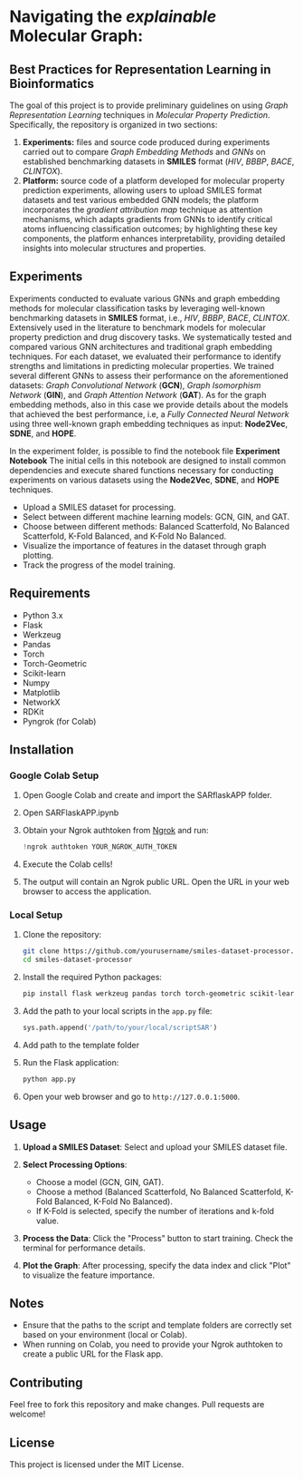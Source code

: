 # Navigating the *explainable* Molecular Graph:
## Best Practices for Representation Learning in Bioinformatics


The goal of this project is to provide preliminary guidelines on using *Graph Representation Learning* techniques in *Molecular Property Prediction*.
Specifically, the repository is organized in two sections:
 
1. **Experiments:** files and source code produced during experiments carried out to compare *Graph Embedding Methods* and *GNNs* on established benchmarking datasets in **SMILES** format (*HIV*, *BBBP*, *BACE*, *CLINTOX*).
2. **Platform:** source code of a platform developed for molecular property prediction experiments, allowing users to upload SMILES format datasets and test various embedded GNN models; the platform incorporates the *gradient attribution map* technique as attention mechanisms, which adapts gradients from GNNs to identify critical atoms influencing classification outcomes; by highlighting these key components, the platform enhances interpretability, providing detailed insights into molecular structures and properties.


## Experiments
 Experiments conducted to evaluate various GNNs and graph embedding methods for molecular classification tasks by leveraging well-known benchmarking datasets in **SMILES** format, i.e., *HIV*, *BBBP*, *BACE*, *CLINTOX*. Extensively used in the literature to benchmark models for molecular property prediction and drug discovery tasks. We systematically tested and compared various GNN architectures and traditional graph embedding techniques. For each dataset, we evaluated their performance to identify strengths and limitations in predicting molecular properties. 
 We trained several different GNNs to assess their performance on the aforementioned datasets: *Graph Convolutional Network* (**GCN**), *Graph Isomorphism Network* (**GIN**), and *Graph Attention Network* (**GAT**). As for the graph embedding methods, also in this case we provide details about the models that achieved the best performance, i.e, a *Fully Connected Neural Network* using three well-known graph embedding techniques as input: **Node2Vec**, **SDNE**, and **HOPE**.

In the experiment folder, is possible to find the notebook file **Experiment Notebook** The initial cells in this notebook are designed to install common dependencies and execute shared functions necessary for conducting experiments on various datasets using the **Node2Vec**, **SDNE**, and **HOPE** techniques.


- Upload a SMILES dataset for processing.
- Select between different machine learning models: GCN, GIN, and GAT.
- Choose between different methods: Balanced Scatterfold, No Balanced Scatterfold, K-Fold Balanced, and K-Fold No Balanced.
- Visualize the importance of features in the dataset through graph plotting.
- Track the progress of the model training.

## Requirements

- Python 3.x
- Flask
- Werkzeug
- Pandas
- Torch
- Torch-Geometric
- Scikit-learn
- Numpy
- Matplotlib
- NetworkX
- RDKit
- Pyngrok (for Colab)

## Installation

### Google Colab Setup

1. Open Google Colab and create and import the SARflaskAPP folder.

2. Open SARFlaskAPP.ipynb


3. Obtain your Ngrok authtoken from [Ngrok](https://dashboard.ngrok.com/get-started/your-authtoken) and run:
    ```python
    !ngrok authtoken YOUR_NGROK_AUTH_TOKEN
    ```

4. Execute the Colab cells!

7. The output will contain an Ngrok public URL. Open the URL in your web browser to access the application.

### Local Setup

1. Clone the repository:
    ```sh
    git clone https://github.com/yourusername/smiles-dataset-processor.git
    cd smiles-dataset-processor
    ```

2. Install the required Python packages:
    ```sh
    pip install flask werkzeug pandas torch torch-geometric scikit-learn numpy matplotlib networkx rdkit pyngrok
    ```

3. Add the path to your local scripts in the `app.py` file:
    ```python
    sys.path.append('/path/to/your/local/scriptSAR')
    ```

4. Add path to the template folder

4. Run the Flask application:
    ```sh
    python app.py
    ```

5. Open your web browser and go to `http://127.0.0.1:5000`.


## Usage

1. **Upload a SMILES Dataset**: Select and upload your SMILES dataset file.

2. **Select Processing Options**:
   - Choose a model (GCN, GIN, GAT).
   - Choose a method (Balanced Scatterfold, No Balanced Scatterfold, K-Fold Balanced, K-Fold No Balanced).
   - If K-Fold is selected, specify the number of iterations and k-fold value.

3. **Process the Data**: Click the "Process" button to start training. Check the terminal for performance details.

4. **Plot the Graph**: After processing, specify the data index and click "Plot" to visualize the feature importance.

## Notes

- Ensure that the paths to the script and template folders are correctly set based on your environment (local or Colab).
- When running on Colab, you need to provide your Ngrok authtoken to create a public URL for the Flask app.

## Contributing

Feel free to fork this repository and make changes. Pull requests are welcome!

## License

This project is licensed under the MIT License.

